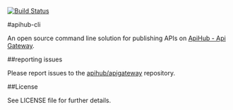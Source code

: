 [![Build Status](https://travis-ci.org/apihub/apihub-cli.png?branch=master)](https://travis-ci.org/apihub/apihub-cli)

#apihub-cli

An open source command line solution for publishing APIs on [ApiHub - Api Gateway](https://github.com/apihub/apigateway).

##reporting issues

Please report issues to the
[apihub/apigateway](https://github.com/apihub/apigateway/issues) repository.

##License

See LICENSE file for further details.
